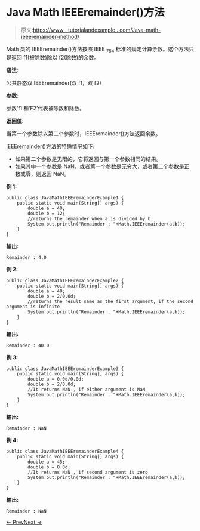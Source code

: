 # Java Math IEEEremainder()方法

> 原文:[https://www . tutorialandexample . com/Java-math-ieeeremainder-method/](https://www.tutorialandexample.com/java-math-ieeeremainder-method/)

Math 类的 IEEEremainder()方法按照 IEEE <sub>754</sub> 标准的规定计算余数。这个方法只是返回 f1(被除数)除以 f2(除数)的余数。

**语法:**

公共静态双 IEEEremainder(双 f1，双 f2)

**参数:**

参数‘f1’和‘F2’代表被除数和除数。

**返回值:**

当第一个参数除以第二个参数时，IEEEremainder()方法返回余数。

IEEEremainder()方法的特殊情况如下:

*   如果第二个参数是无限的，它将返回与第一个参数相同的结果。
*   如果其中一个参数是 NaN，或者第一个参数是无穷大，或者第二个参数是正数或零，则返回 NaN。

**例 1:**

```
public class JavaMathIEEEremainderExample1 {
    public static void main(String[] args) {
        double a = 40;
        double b = 12;
        //returns the remainder when a is divided by b
        System.out.println("Remainder : "+Math.IEEEremainder(a,b));
    }
}
```

**输出:**

```
Remainder : 4.0
```

**例 2:**

```
public class JavaMathIEEEremainderExample2 {
    public static void main(String[] args) {
        double a = 40;
        double b = 2/0.0d;
        //returns the result same as the first argument, if the second argument is infinite
        System.out.println("Remainder : "+Math.IEEEremainder(a,b));
    }
}
```

**输出:**

```
Remainder : 40.0
```

**例 3:**

```
public class JavaMathIEEEremainderExample3 {
    public static void main(String[] args) {
        double a = 0.0d/0.0d;
        double b = 2/0.0d;
        //It returns NaN , if either argument is NaN
        System.out.println("Remainder : "+Math.IEEEremainder(a,b));
    }
}
```

**输出:**

```
Remainder : NaN
```

**例 4:**

```
public class JavaMathIEEEremainderExample4 {
    public static void main(String[] args) {
        double a = 45;
        double b = 0.0d;
        //It returns NaN , if second argument is zero
        System.out.println("Remainder : "+Math.IEEEremainder(a,b));
    }
}
```

**输出:**

```
Remainder : NaN
```

[← Prev](https://www.tutorialandexample.com/java-math-hypot-method/)[Next →](https://www.tutorialandexample.com/java-math-incrementexact-method/)
